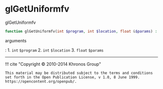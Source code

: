 # glGetUniformfv
glGetUniformfv

```php
function glGetUniformfv(int $program, int $location, float &$params) : void
```

arguments

:    1. `int` `$program` 
    2. `int` `$location` 
    3. `float` `$params` 

---
     

!!! cite "Copyright © 2010-2014 Khronos Group"

    This material may be distributed subject to the terms and conditions set forth in the Open Publication License, v 1.0, 8 June 1999. https://opencontent.org/openpub/.
